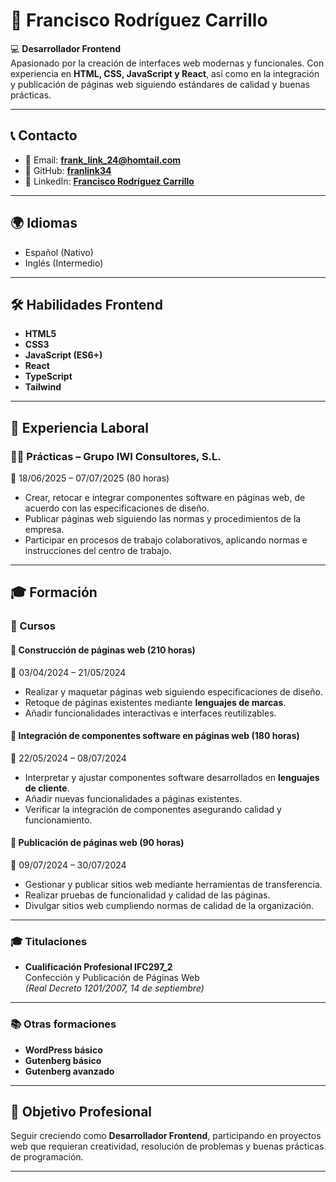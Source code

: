 # 📌 Francisco Rodríguez Carrillo

💻 **Desarrollador Frontend**  
Apasionado por la creación de interfaces web modernas y funcionales. Con experiencia en **HTML, CSS, JavaScript y React**, así como en la integración y publicación de páginas web siguiendo estándares de calidad y buenas prácticas.  

---

## 📞 Contacto

- 📧 Email: **frank_link_24@homtail.com**  
- 🔗 GitHub: **[franlink34](https://github.com/franlink34)**  
- 👤 LinkedIn: **[Francisco Rodríguez Carrillo](https://www.linkedin.com/in/francisco-rodriguez-carrillo-919ab71b7/)**

---

## 🌍 Idiomas

- Español (Nativo)  
- Inglés (Intermedio)

---

## 🛠️ Habilidades Frontend

- **HTML5**  
- **CSS3**  
- **JavaScript (ES6+)**  
- **React**
- **TypeScript**  
- **Tailwind**

---

## 💼 Experiencia Laboral

### 👨‍💻 Prácticas – Grupo IWI Consultores, S.L.  
📅 18/06/2025 – 07/07/2025 (80 horas)  

- Crear, retocar e integrar componentes software en páginas web, de acuerdo con las especificaciones de diseño.  
- Publicar páginas web siguiendo las normas y procedimientos de la empresa.  
- Participar en procesos de trabajo colaborativos, aplicando normas e instrucciones del centro de trabajo.  

---

## 🎓 Formación

### 📘 Cursos

#### 🔹 Construcción de páginas web (210 horas)  
📅 03/04/2024 – 21/05/2024  
- Realizar y maquetar páginas web siguiendo especificaciones de diseño.  
- Retoque de páginas existentes mediante **lenguajes de marcas**.  
- Añadir funcionalidades interactivas e interfaces reutilizables.  

#### 🔹 Integración de componentes software en páginas web (180 horas)  
📅 22/05/2024 – 08/07/2024  
- Interpretar y ajustar componentes software desarrollados en **lenguajes de cliente**.  
- Añadir nuevas funcionalidades a páginas existentes.  
- Verificar la integración de componentes asegurando calidad y funcionamiento.  

#### 🔹 Publicación de páginas web (90 horas)  
📅 09/07/2024 – 30/07/2024  
- Gestionar y publicar sitios web mediante herramientas de transferencia.  
- Realizar pruebas de funcionalidad y calidad de las páginas.  
- Divulgar sitios web cumpliendo normas de calidad de la organización.  

---

### 🎓 Titulaciones

- **Cualificación Profesional IFC297_2**  
  Confección y Publicación de Páginas Web  
  _(Real Decreto 1201/2007, 14 de septiembre)_  

---

### 📚 Otras formaciones

- **WordPress básico**  
- **Gutenberg básico**  
- **Gutenberg avanzado**  

---

## 🚀 Objetivo Profesional

Seguir creciendo como **Desarrollador Frontend**, participando en proyectos web que requieran creatividad, resolución de problemas y buenas prácticas de programación.  

---

